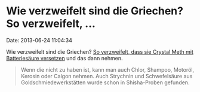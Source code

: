 Wie verzweifelt sind die Griechen? So verzweifelt, \...
=======================================================

Date: 2013-06-24 11:04:34

Wie verzweifelt sind die Griechen? [So verzweifelt, dass sie Crystal
Meth mit Batteriesäure versetzen](http://sz.de/1.1702918) und das dann
nehmen.

> Wenn die nicht zu haben ist, kann man auch Chlor, Shampoo, Motoröl,
> Kerosin oder Calgon nehmen. Auch Strychnin und Schwefelsäure aus
> Goldschmiedewerkstätten wurde schon in Shisha-Proben gefunden.
